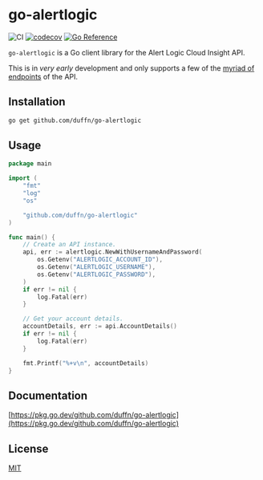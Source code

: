 # go-alertlogic

![CI](https://github.com/duffn/go-alertlogic/actions/workflows/ci.yml/badge.svg) [![codecov](https://codecov.io/gh/duffn/go-alertlogic/branch/main/graph/badge.svg?token=wH2QcSPvpn)](https://codecov.io/gh/duffn/go-alertlogic) [![Go Reference](https://pkg.go.dev/badge/github.com/duffn/go-alertlogic.svg)](https://pkg.go.dev/github.com/duffn/go-alertlogic)

`go-alertlogic` is a Go client library for the Alert Logic Cloud Insight API.

This is in _very early_ development and only supports a few of the [myriad of endpoints](https://console.cloudinsight.alertlogic.com/api/#/) of the API.

## Installation

```bash
go get github.com/duffn/go-alertlogic
```

## Usage

```go
package main

import (
	"fmt"
	"log"
	"os"

	"github.com/duffn/go-alertlogic"
)

func main() {
	// Create an API instance.
	api, err := alertlogic.NewWithUsernameAndPassword(
		os.Getenv("ALERTLOGIC_ACCOUNT_ID"),
		os.Getenv("ALERTLOGIC_USERNAME"),
		os.Getenv("ALERTLOGIC_PASSWORD"),
	)
	if err != nil {
		log.Fatal(err)
	}

	// Get your account details.
	accountDetails, err := api.AccountDetails()
	if err != nil {
		log.Fatal(err)
	}

	fmt.Printf("%+v\n", accountDetails)
}

```

## Documentation

[https://pkg.go.dev/github.com/duffn/go-alertlogic](https://pkg.go.dev/github.com/duffn/go-alertlogic)

## License

[MIT](https://opensource.org/licenses/MIT)
